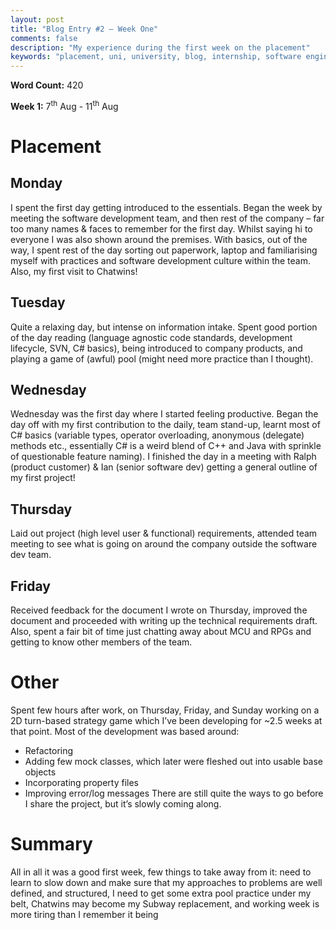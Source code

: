 ```yaml
---
layout: post
title: "Blog Entry #2 – Week One"
comments: false
description: "My experience during the first week on the placement"
keywords: "placement, uni, university, blog, internship, software engineering, software development, week one"
---
```


**Word Count:** 420

**Week 1:** 7<sup>th</sup> Aug - 11<sup>th</sup> Aug

# Placement
## Monday
I spent the first day getting introduced to the essentials. Began the week by meeting the software development team, and then rest of the company – far too many names & faces to remember for the first day. Whilst saying hi to everyone I was also shown around the premises. With basics, out of the way, I spent rest of the day sorting out paperwork, laptop and familiarising myself with practices and software development culture within the team. Also, my first visit to Chatwins!

## Tuesday
Quite a relaxing day, but intense on information intake. Spent good portion of the day reading (language agnostic code standards, development lifecycle, SVN, C# basics), being introduced to company products, and playing a game of (awful) pool (might need more practice than I thought). 

## Wednesday
Wednesday was the first day where I started feeling productive. Began the day off with my first contribution to the daily, team stand-up, learnt most of C# basics (variable types, operator overloading, anonymous (delegate) methods etc., essentially C# is a weird blend of C++ and Java with sprinkle of questionable feature naming). I finished the day in a meeting with Ralph (product customer) & Ian (senior software dev) getting a general outline of my first project!

## Thursday
Laid out project (high level user & functional) requirements, attended team meeting to see what is going on around the company outside the software dev team.

## Friday
Received feedback for the document I wrote on Thursday, improved the document and proceeded with writing up the technical requirements draft. Also, spent a fair bit of time just chatting away about MCU and RPGs and getting to know other members of the team.

# Other
Spent few hours after work, on Thursday, Friday, and Sunday working on a 2D turn-based strategy game which I’ve been developing for ~2.5 weeks at that point. Most of the development was based around:

- Refactoring
- Adding few mock classes, which later were fleshed out into usable base objects
- Incorporating property files
- Improving error/log messages
There are still quite the ways to go before I share the project, but it’s slowly coming along.

# Summary
All in all it was a good first week, few things to take away from it: need to learn to slow down and make sure that my approaches to problems are well defined, and structured, I need to get some extra pool practice under my belt, Chatwins may become my Subway replacement, and working week is more tiring than I remember it being


